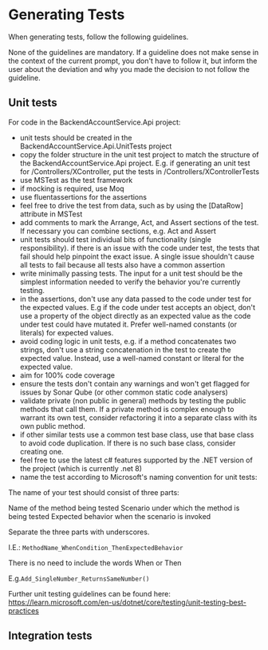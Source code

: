 # Generating Tests

When generating tests, follow the following guidelines.

None of the guidelines are mandatory.
If a guideline does not make sense in the context of the current prompt, you don't have to follow it, but inform the user about the deviation and why you made the decision to not follow the guideline.

## Unit tests

For code in the BackendAccountService.Api project:

* unit tests should be created in the BackendAccountService.Api.UnitTests project
* copy the folder structure in the unit test project to match the structure of the BackendAccountService.Api project. E.g. if generating an unit test for /Controllers/XController, put the tests in /Controllers/XControllerTests
* use MSTest as the test framework
* if mocking is required, use Moq
* use fluentassertions for the assertions
* feel free to drive the test from data, such as by using the [DataRow] attribute in MSTest
* add comments to mark the Arrange, Act, and Assert sections of the test. If necessary you can combine sections, e.g. Act and Assert
* unit tests should test individual bits of functionality (single responsibility). if there is an issue with the code under test, the tests that fail should help pinpoint the exact issue. A single issue shouldn't cause all tests to fail because all tests also have a common assertion
* write minimally passing tests. The input for a unit test should be the simplest information needed to verify the behavior you're currently testing.
* in the assertions, don't use any data passed to the code under test for the expected values. E.g if the code under test accepts an object, don't use a property of the object directly as an expected value as the code under test could have mutated it. Prefer well-named constants (or literals) for expected values.
* avoid coding logic in unit tests, e.g. if a method concatenates two strings, don't use a string concatenation in the test to create the expected value. Instead, use a well-named constant or literal for the expected value.
* aim for 100% code coverage
* ensure the tests don't contain any warnings and won't get flagged for issues by Sonar Qube (or other common static code analysers)
* validate private (non public in general) methods by testing the public methods that call them. If a private method is complex enough to warrant its own test, consider refactoring it into a separate class with its own public method.
* if other similar tests use a common test base class, use that base class to avoid code duplication. If there is no such base class, consider creating one.
* feel free to use the latest c# features supported by the .NET version of the project (which is currently .net 8)
* name the test according to Microsoft's naming convention for unit tests:
 
The name of your test should consist of three parts:

Name of the method being tested
Scenario under which the method is being tested
Expected behavior when the scenario is invoked

Separate the three parts with underscores.

I.E.: `MethodName_WhenCondition_ThenExpectedBehavior`

There is no need to include the words When or Then

E.g.`Add_SingleNumber_ReturnsSameNumber()`

Further unit testing guidelines can be found here: 
https://learn.microsoft.com/en-us/dotnet/core/testing/unit-testing-best-practices

## Integration tests
